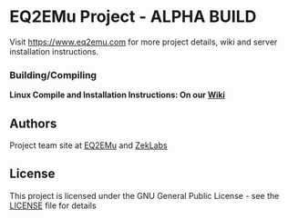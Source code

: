 # EQ2EMu Project - **ALPHA BUILD**

Visit https://www.eq2emu.com for more project details, wiki and server installation instructions.

### Building/Compiling

**Linux Compile and Installation Instructions: On our [Wiki](https://wiki.eq2emu.com/Guides/DeveloperGuides/CompileSourceLinux)**

## Authors

Project team site at [EQ2EMu](https://www.eq2emu.com) and [ZekLabs](https://www.zeklabs.com)

## License

This project is licensed under the GNU General Public License - see the [LICENSE](LICENSE) file for details
